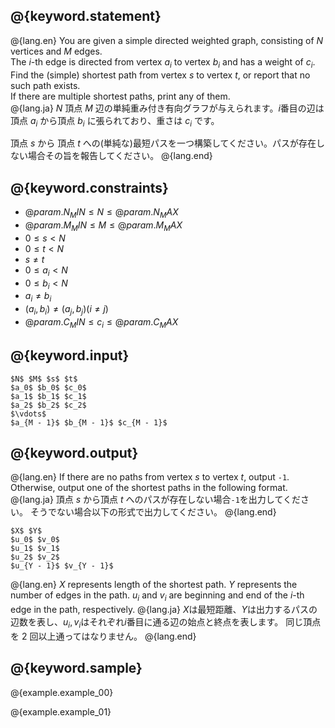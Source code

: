 ## @{keyword.statement}

@{lang.en}
You are given a simple directed weighted graph, consisting of $N$ vertices and $M$ edges.  
The $i$-th edge is directed from vertex $a_i$ to vertex $b_i$ and has a weight of $c_i$.  
Find the (simple) shortest path from vertex $s$ to vertex $t$, or report that no such path exists.  
If there are multiple shortest paths, print any of them.  
@{lang.ja}
$N$ 頂点 $M$ 辺の単純重み付き有向グラフが与えられます。$i$番目の辺は頂点 $a_i$ から頂点 $b_i$ に張られており、重さは $c_i$ です。

頂点 $s$ から 頂点 $t$ への(単純な)最短パスを一つ構築してください。パスが存在しない場合その旨を報告してください。
@{lang.end}

## @{keyword.constraints}

- $@{param.N_MIN} \leq N \leq @{param.N_MAX}$
- $@{param.M_MIN} \leq M \leq @{param.M_MAX}$
- $0 \leq s \lt N$
- $0 \leq t \lt N$
- $s \neq t$
- $0 \leq a_i \lt N$
- $0 \leq b_i \lt N$
- $a_i \neq b_i$
- $(a_i, b_i) \neq (a_j, b_j) (i \neq j)$
- $@{param.C_MIN} \leq c_i \leq @{param.C_MAX}$


## @{keyword.input}

```
$N$ $M$ $s$ $t$
$a_0$ $b_0$ $c_0$
$a_1$ $b_1$ $c_1$
$a_2$ $b_2$ $c_2$
$\vdots$
$a_{M - 1}$ $b_{M - 1}$ $c_{M - 1}$
```

## @{keyword.output}

@{lang.en}
If there are no paths from vertex $s$ to vertex $t$, output ```-1```.
Otherwise, output one of the shortest paths in the following format.
@{lang.ja}
頂点 $s$ から頂点 $t$ へのパスが存在しない場合```-1```を出力してください。
そうでない場合以下の形式で出力してください。
@{lang.end}
```
$X$ $Y$
$u_0$ $v_0$
$u_1$ $v_1$
$u_2$ $v_2$
$u_{Y - 1}$ $v_{Y - 1}$
```
@{lang.en}
$X$ represents length of the shortest path.
$Y$ represents the number of edges in the path.
$u_i$ and $v_i$ are beginning and end of the $i$-th edge in the path, respectively.
@{lang.ja}
$X$は最短距離、$Y$は出力するパスの辺数を表し、$u_i, v_i$はそれぞれ$i$番目に通る辺の始点と終点を表します。
同じ頂点を $2$ 回以上通ってはなりません。
@{lang.end}

## @{keyword.sample}

@{example.example_00}

@{example.example_01}
